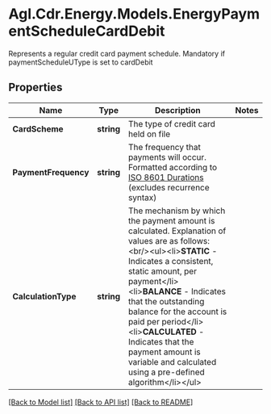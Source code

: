 # Agl.Cdr.Energy.Models.EnergyPaymentScheduleCardDebit
Represents a regular credit card payment schedule. Mandatory if paymentScheduleUType is set to cardDebit

## Properties

Name | Type | Description | Notes
------------ | ------------- | ------------- | -------------
**CardScheme** | **string** | The type of credit card held on file | 
**PaymentFrequency** | **string** | The frequency that payments will occur.  Formatted according to [ISO 8601 Durations](https://en.wikipedia.org/wiki/ISO_8601#Durations) (excludes recurrence syntax) | 
**CalculationType** | **string** | The mechanism by which the payment amount is calculated.  Explanation of values are as follows:&lt;br/&gt;&lt;ul&gt;&lt;li&gt;**STATIC** - Indicates a consistent, static amount, per payment&lt;/li&gt;&lt;li&gt;**BALANCE** - Indicates that the outstanding balance for the account is paid per period&lt;/li&gt;&lt;li&gt;**CALCULATED** - Indicates that the payment amount is variable and calculated using a pre-defined algorithm&lt;/li&gt;&lt;/ul&gt; | 

[[Back to Model list]](../README.md#documentation-for-models) [[Back to API list]](../README.md#documentation-for-api-endpoints) [[Back to README]](../README.md)

